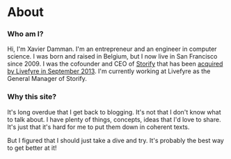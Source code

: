 # About

### Who am I?
Hi, I'm Xavier Damman. I'm an entrepreneur and an engineer in computer science. I was born and raised in Belgium, but I now live in San Francisco since 2009. I was the cofounder and CEO of [Storify](http://storify.com) that has been [acquired by Livefyre in September 2013](http://storify.com/storify/storify-acquired-by-livefyre). I'm currently working at Livefyre as the General Manager of Storify. 

### Why this site?
It's long overdue that I get back to blogging. It's not that I don't know what to talk about. I have plenty of things, concepts, ideas that I'd love to share. It's just that it's hard for me to put them down in coherent texts. 

But I figured that I should just take a dive and try. It's probably the best way to get better at it!

